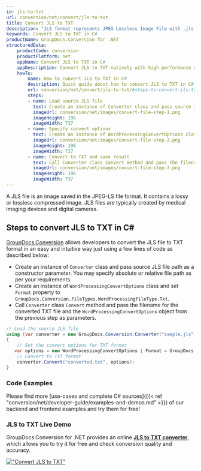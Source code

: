 ```yaml
---
id: jls-to-txt
url: conversion/net/convert/jls-to-txt
title: Convert JLS to TXT
description: "JLS format represents JPEG Lossless Image File with .jls extension. Learn how to convert JLS to TXT file programmatically in C# language using GroupDocs.Conversion for .NET library."
keywords: Convert JLS to TXT in C#
productName: GroupDocs.Conversion for .NET
structuredData:
    productCode: conversion
    productPlatform: net
    appName: Convert JLS to TXT in C#
    appDescription: Convert JLS to TXT natively with high performance using C# language and server side GroupDocs.Conversion for .NET APIs, without the use of any software like Microsoft or Open Office.
    howTo:
        name: How to convert JLS to TXT in C# 
        description: Quick guide about how to convert JLS to TXT in C# with high performance and accuracy.
        url: conversion/net/convert/jls-to-txt/#steps-to-convert-jls-to-txt-in-c
        steps:
        - name: Load source JLS file 
          text: Create an instance of Converter class and pass source JLS file path as a constructor parameter. You may specify absolute or relative file path as per your requirements. 
          imageUrl: conversion/net/images/convert-file-step-1.png
          imageHeight: 196
          imageWidth: 737
        - name: Specify convert options 
          text: Create an instance of WordProcessingConvertOptions class.
          imageUrl: conversion/net/images/convert-file-step-2.png
          imageHeight: 196
          imageWidth: 737
        - name: Convert to TXT and save result 
          text: Call Converter class Convert method and pass the filename for the converted HTML file and the WordProcessingConvertOptions object from the previous step as parameters.
          imageUrl: conversion/net/images/convert-file-step-3.png
          imageHeight: 196
          imageWidth: 737
---
```


A JLS file is an image saved in the JPEG-LS file format. It contains a lossy or lossless compressed image. JLS files are typically created by medical imaging devices and digital cameras.

## Steps to convert JLS to TXT in C#

[GroupDocs.Conversion](https://products.groupdocs.com/conversion/net) allows developers to convert the JLS file to TXT format in an easy and intuitive way just using a few lines of code as described below:

* Create an instance of `Converter` class and pass source JLS file path as a constructor parameter. You may specify absolute or relative file path as per your requirements. 
* Create an instance of `WordProcessingConvertOptions` class and set `Format` property to `GroupDocs.Conversion.FileTypes.WordProcessingFileType.Txt`.
* Call `Converter` class `Convert` method and pass the filename for the converted TXT file and the `WordProcessingConvertOptions` object from the previous step as parameters.

```csharp
// Load the source JLS file
using (var converter = new GroupDocs.Conversion.Converter("sample.jls"))
{
    // Set the convert options for TXT format
   var options = new WordProcessingConvertOptions { Format = GroupDocs.Conversion.FileTypes.WordProcessingFileType.Txt };
    // Convert to TXT format
    converter.Convert("converted.txt", options);
}
```

### Code Examples

Please find more [use-cases and complete C# sources]({{< ref "conversion/net/developer-guide/examples-and-demos.md" >}}) of our backend and frontend examples and try them for free!

### JLS to TXT Live Demo

GroupDocs.Conversion for .NET provides an online [**JLS to TXT converter**](https://products.groupdocs.app/conversion/jls-to-txt), which allows you to try it for free and check conversion quality and accuracy.

[!["Convert JLS to TXT"](conversion/net/images/convert-to-txt/convert-jls-to-txt.png)](https://products.groupdocs.app/conversion/jls-to-txt)